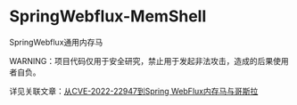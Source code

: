 # SpringWebflux-MemShell
SpringWebflux通用内存马

WARNING：项目代码仅用于安全研究，禁止用于发起非法攻击，造成的后果使用者自负。

详见关联文章：[从CVE-2022-22947到Spring WebFlux内存马与哥斯拉](https://xz.aliyun.com/t/11331)
